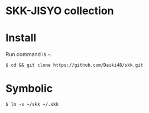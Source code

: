 # SKK-JISYO collection

# Install

Run command is `~`. 

```shell
$ cd && git clone https://github.com/Daiki48/skk.git
```

# Symbolic

```shell
$ ln -s ~/skk ~/.skk
```
